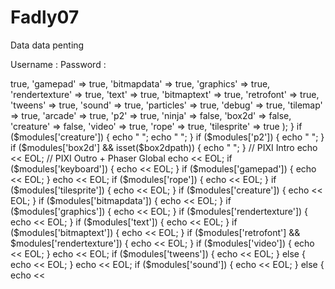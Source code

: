 # Fadly07
Data data penting 

Username :
Password :

<?php
    if (!isset($path)) { $path = '..'; }

    if (!isset($modules))
    {
        $modules = array(
            'keyboard' => true,
            'gamepad' => true,
            'bitmapdata' => true,
            'graphics' => true,
            'rendertexture' => true,
            'text' => true,
            'bitmaptext' => true,
            'retrofont' => true,
            'tweens' => true,
            'sound' => true,
            'particles' => true,
            'debug' => true,
            'tilemap' => true,
            'arcade' => true,
            'p2' => true,
            'ninja' => false,
            'box2d' => false,
            'creature' => false,
            'video' => true,
            'rope' => true,
            'tilesprite' => true
        );
    }

    if ($modules['creature'])
    {
        echo "    <script src=\"$path/src/animation/creature/gl-matrix.js\"></script>";
        echo "    <script src=\"$path/src/animation/creature/CreatureMeshBone.js\"></script>";
    }

    if ($modules['p2'])
    {
        echo "    <script src=\"$path/src/physics/p2/p2.js\"></script>";
    }

    if ($modules['box2d'] && isset($box2dpath))
    {
        echo "    <script src=\"$box2dpath/box2d-html5.js\"></script>";
    }

    //  PIXI Intro
    echo <<<EOL
    <script src="$path/src/pixi/Pixi.js"></script>
    <script src="$path/src/pixi/display/DisplayObject.js"></script>
    <script src="$path/src/pixi/display/DisplayObjectContainer.js"></script>
    <script src="$path/src/pixi/display/Sprite.js"></script>
    
    <script src="$path/src/pixi/renderers/webgl/utils/WebGLShaderUtils.js"></script>
    <script src="$path/src/pixi/renderers/webgl/shaders/PixiShader.js"></script>
    <script src="$path/src/pixi/renderers/webgl/shaders/PixiFastShader.js"></script>
    <script src="$path/src/pixi/renderers/webgl/shaders/StripShader.js"></script>
    <script src="$path/src/pixi/renderers/webgl/shaders/PrimitiveShader.js"></script>
    <script src="$path/src/pixi/renderers/webgl/shaders/ComplexPrimitiveShader.js"></script>
    <script src="$path/src/pixi/renderers/webgl/utils/WebGLGraphics.js"></script>
    <script src="$path/src/pixi/renderers/webgl/WebGLRenderer.js"></script>
    <script src="$path/src/pixi/renderers/webgl/utils/WebGLBlendModeManager.js"></script>
    <script src="$path/src/pixi/renderers/webgl/utils/WebGLMaskManager.js"></script>
    <script src="$path/src/pixi/renderers/webgl/utils/WebGLStencilManager.js"></script>
    <script src="$path/src/pixi/renderers/webgl/utils/WebGLShaderManager.js"></script>
    <script src="$path/src/pixi/renderers/webgl/utils/WebGLSpriteBatch.js"></script>
    <script src="$path/src/pixi/renderers/webgl/utils/WebGLFastSpriteBatch.js"></script>
    <script src="$path/src/pixi/renderers/webgl/utils/WebGLFilterManager.js"></script>
    <script src="$path/src/pixi/renderers/webgl/utils/FilterTexture.js"></script>
    <script src="$path/src/pixi/renderers/canvas/utils/CanvasBuffer.js"></script>
    <script src="$path/src/pixi/renderers/canvas/utils/CanvasMaskManager.js"></script>
    <script src="$path/src/pixi/renderers/canvas/utils/CanvasTinter.js"></script>
    <script src="$path/src/pixi/renderers/canvas/CanvasRenderer.js"></script>
    <script src="$path/src/pixi/renderers/canvas/CanvasGraphics.js"></script>
EOL;

    //  PIXI Outro + Phaser Global
    echo <<<EOL
    <script src="$path/src/pixi/textures/BaseTexture.js"></script>
    <script src="$path/src/pixi/textures/Texture.js"></script>
    <script src="$path/src/Phaser.js"></script>
    <script src="$path/src/polyfills.js"></script>
    <script src="$path/src/utils/Utils.js"></script>
    <script src="$path/src/utils/CanvasPool.js"></script>
    <script src="$path/src/geom/Circle.js"></script>
    <script src="$path/src/geom/Ellipse.js"></script>
    <script src="$path/src/geom/Hermite.js"></script>
    <script src="$path/src/geom/Line.js"></script>
    <script src="$path/src/geom/Matrix.js"></script>
    <script src="$path/src/geom/Point.js"></script>
    <script src="$path/src/geom/Polygon.js"></script>
    <script src="$path/src/geom/Rectangle.js"></script>
    <script src="$path/src/geom/RoundedRectangle.js"></script>
    <script src="$path/src/core/Camera.js"></script>
    <script src="$path/src/core/Create.js"></script>
    <script src="$path/src/core/State.js"></script>
    <script src="$path/src/core/StateManager.js"></script>
    <script src="$path/src/core/Signal.js"></script>
    <script src="$path/src/core/SignalBinding.js"></script>
    <script src="$path/src/core/Filter.js"></script>
    <script src="$path/src/core/Plugin.js"></script>
    <script src="$path/src/core/PluginManager.js"></script>
    <script src="$path/src/core/Stage.js"></script>
    <script src="$path/src/core/Group.js"></script>
    <script src="$path/src/core/World.js"></script>
    <script src="$path/src/core/FlexGrid.js"></script>
    <script src="$path/src/core/FlexLayer.js"></script>
    <script src="$path/src/core/ScaleManager.js"></script>
    <script src="$path/src/core/Game.js"></script>
    <script src="$path/src/input/Input.js"></script>
    <script src="$path/src/input/Mouse.js"></script>
    <script src="$path/src/input/MSPointer.js"></script>
    <script src="$path/src/input/DeviceButton.js"></script>
    <script src="$path/src/input/Pointer.js"></script>
    <script src="$path/src/input/Touch.js"></script>
    <script src="$path/src/input/InputHandler.js"></script>
EOL;

    if ($modules['keyboard'])
    {
        echo <<<EOL
    <script src="$path/src/input/Key.js"></script>
    <script src="$path/src/input/Keyboard.js"></script>
EOL;
    }

    if ($modules['gamepad'])
    {
        echo <<<EOL
    <script src="$path/src/input/Gamepad.js"></script>
    <script src="$path/src/input/SinglePad.js"></script>
EOL;
    }

    echo <<<EOL
    <script src="$path/src/gameobjects/components/Component.js"></script>
    <script src="$path/src/gameobjects/components/Angle.js"></script>
    <script src="$path/src/gameobjects/components/Animation.js"></script>
    <script src="$path/src/gameobjects/components/AutoCull.js"></script>
    <script src="$path/src/gameobjects/components/Bounds.js"></script>
    <script src="$path/src/gameobjects/components/BringToTop.js"></script>
    <script src="$path/src/gameobjects/components/Core.js"></script>
    <script src="$path/src/gameobjects/components/Crop.js"></script>
    <script src="$path/src/gameobjects/components/Delta.js"></script>
    <script src="$path/src/gameobjects/components/Destroy.js"></script>
    <script src="$path/src/gameobjects/components/Events.js"></script>
    <script src="$path/src/gameobjects/components/FixedToCamera.js"></script>
    <script src="$path/src/gameobjects/components/Health.js"></script>
    <script src="$path/src/gameobjects/components/InCamera.js"></script>
    <script src="$path/src/gameobjects/components/InputEnabled.js"></script>
    <script src="$path/src/gameobjects/components/InWorld.js"></script>
    <script src="$path/src/gameobjects/components/LifeSpan.js"></script>
    <script src="$path/src/gameobjects/components/LoadTexture.js"></script>
    <script src="$path/src/gameobjects/components/Overlap.js"></script>
    <script src="$path/src/gameobjects/components/PhysicsBody.js"></script>
    <script src="$path/src/gameobjects/components/Reset.js"></script>
    <script src="$path/src/gameobjects/components/ScaleMinMax.js"></script>
    <script src="$path/src/gameobjects/components/Smoothed.js"></script>
    <script src="$path/src/gameobjects/GameObjectFactory.js"></script>
    <script src="$path/src/gameobjects/GameObjectCreator.js"></script>
    <script src="$path/src/gameobjects/Sprite.js"></script>
    <script src="$path/src/gameobjects/Image.js"></script>
    <script src="$path/src/gameobjects/Button.js"></script>
    <script src="$path/src/gameobjects/SpriteBatch.js"></script>
    <script src="$path/src/gameobjects/Particle.js"></script>
    <script src="$path/src/plugins/weapon/WeaponPlugin.js"></script>
    <script src="$path/src/plugins/weapon/Bullet.js"></script>
    <script src="$path/src/plugins/path/PathManagerPlugin.js"></script>
    <script src="$path/src/plugins/path/Path.js"></script>
    <script src="$path/src/plugins/path/PathFollower.js"></script>
    <script src="$path/src/plugins/path/PathPoint.js"></script>
    <script src="$path/src/plugins/path/EventTarget.js"></script>
EOL;

    if ($modules['rope'])
    {
        echo <<<EOL
    <script src="$path/src/gameobjects/Rope.js"></script>
EOL;
    }

    if ($modules['tilesprite'])
    {
        echo <<<EOL
    <script src="$path/src/gameobjects/TileSprite.js"></script>
EOL;
    }

    if ($modules['creature'])
    {
        echo <<<EOL
    <script src="$path/src/gameobjects/Creature.js"></script>
EOL;
    }

    if ($modules['bitmapdata'])
    {
        echo <<<EOL
    <script src="$path/src/gameobjects/BitmapData.js"></script>
EOL;
    }

    if ($modules['graphics'])
    {
        echo <<<EOL
    <script src="$path/src/gameobjects/GraphicsData.js"></script>
    <script src="$path/src/gameobjects/Graphics.js"></script>
EOL;
    }

    if ($modules['rendertexture'])
    {
        echo <<<EOL
    <script src="$path/src/gameobjects/RenderTexture.js"></script>
EOL;
    }

    if ($modules['text'])
    {
        echo <<<EOL
    <script src="$path/src/gameobjects/Text.js"></script>
EOL;
    }

    if ($modules['bitmaptext'])
    {
        echo <<<EOL
    <script src="$path/src/gameobjects/BitmapText.js"></script>
EOL;
    }

    if ($modules['retrofont'] && $modules['rendertexture'])
    {
        echo <<<EOL
    <script src="$path/src/gameobjects/RetroFont.js"></script>
EOL;
    }

    if ($modules['video'])
    {
        echo <<<EOL
    <script src="$path/src/gameobjects/Video.js"></script>
EOL;
    }

    echo <<<EOL
    <script src="$path/src/utils/Device.js"></script>
    <script src="$path/src/utils/DOM.js"></script>
    <script src="$path/src/utils/Canvas.js"></script>
    <script src="$path/src/utils/RequestAnimationFrame.js"></script>
    <script src="$path/src/math/Math.js"></script>
    <script src="$path/src/math/RandomDataGenerator.js"></script>
    <script src="$path/src/math/QuadTree.js"></script>
    <script src="$path/src/net/Net.js"></script>
EOL;

    if ($modules['tweens'])
    {
        echo <<<EOL
    <script src="$path/src/tween/TweenManager.js"></script>
    <script src="$path/src/tween/Tween.js"></script>
    <script src="$path/src/tween/TweenData.js"></script>
    <script src="$path/src/tween/Easing.js"></script>
EOL;
    }
    else
    {
        echo <<<EOL
    <script src="$path/src/stubs/TweenManager.js"></script>
EOL;
    }

    echo <<<EOL
    <script src="$path/src/time/Time.js"></script>
    <script src="$path/src/time/Timer.js"></script>
    <script src="$path/src/time/TimerEvent.js"></script>
    <script src="$path/src/animation/AnimationManager.js"></script>
    <script src="$path/src/animation/Animation.js"></script>
    <script src="$path/src/animation/Frame.js"></script>
    <script src="$path/src/animation/FrameData.js"></script>
    <script src="$path/src/animation/AnimationParser.js"></script>
    <script src="$path/src/loader/Cache.js"></script>
    <script src="$path/src/loader/Loader.js"></script>
    <script src="$path/src/loader/LoaderParser.js"></script>
EOL;


    if ($modules['sound'])
    {
        echo <<<EOL
    <script src="$path/src/sound/AudioSprite.js"></script>
    <script src="$path/src/sound/Sound.js"></script>
    <script src="$path/src/sound/SoundManager.js"></script>
EOL;
    }
    else
    {
        echo <<<EOL
    <scrip
